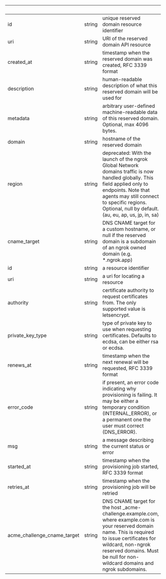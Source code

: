 <!-- Code generated for API Clients. DO NOT EDIT. -->

| &nbsp; | &nbsp; | &nbsp; |
|---|---|---|
| id | string | unique reserved domain resource identifier |
| uri | string | URI of the reserved domain API resource |
| created_at | string | timestamp when the reserved domain was created, RFC 3339 format |
| description | string | human-readable description of what this reserved domain will be used for |
| metadata | string | arbitrary user-defined machine-readable data of this reserved domain. Optional, max 4096 bytes. |
| domain | string | hostname of the reserved domain |
| region | string | deprecated: With the launch of the ngrok Global Network domains traffic is now handled globally. This field applied only to endpoints. Note that agents may still connect to specific regions. Optional, null by default. (au, eu, ap, us, jp, in, sa) |
| cname_target | string | DNS CNAME target for a custom hostname, or null if the reserved domain is a subdomain of an ngrok owned domain (e.g. *.ngrok.app) |
| id | string | a resource identifier |
| uri | string | a uri for locating a resource |
| authority | string | certificate authority to request certificates from. The only supported value is letsencrypt. |
| private_key_type | string | type of private key to use when requesting certificates. Defaults to ecdsa, can be either rsa or ecdsa. |
| renews_at | string | timestamp when the next renewal will be requested, RFC 3339 format |
| error_code | string | if present, an error code indicating why provisioning is failing. It may be either a temporary condition (INTERNAL_ERROR), or a permanent one the user must correct (DNS_ERROR). |
| msg | string | a message describing the current status or error |
| started_at | string | timestamp when the provisioning job started, RFC 3339 format |
| retries_at | string | timestamp when the provisioning job will be retried |
| acme_challenge_cname_target | string | DNS CNAME target for the host _acme-challenge.example.com, where example.com is your reserved domain name. This is required to issue certificates for wildcard, non-ngrok reserved domains. Must be null for non-wildcard domains and ngrok subdomains. |